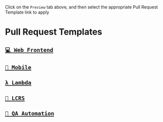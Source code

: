 Click on the `Preview` tab above, and then select the appropriate Pull Request Template link to apply

# Pull Request Templates
## <a href='?quick_pull=1&template=web-frontend.md'>`💻 Web Frontend`</a>
## <a href='?quick_pull=1&template=mobile.md'>`📱 Mobile`</a>
## <a href='?quick_pull=1&template=lambda-backend.md'>`λ Lambda`</a>
## <a href='?quick_pull=1&template=lcrs.md'>`🥍 LCRS`</a>
## <a href='?quick_pull=1&template=qa-automation.md'>`🧪 QA Automation`</a>
